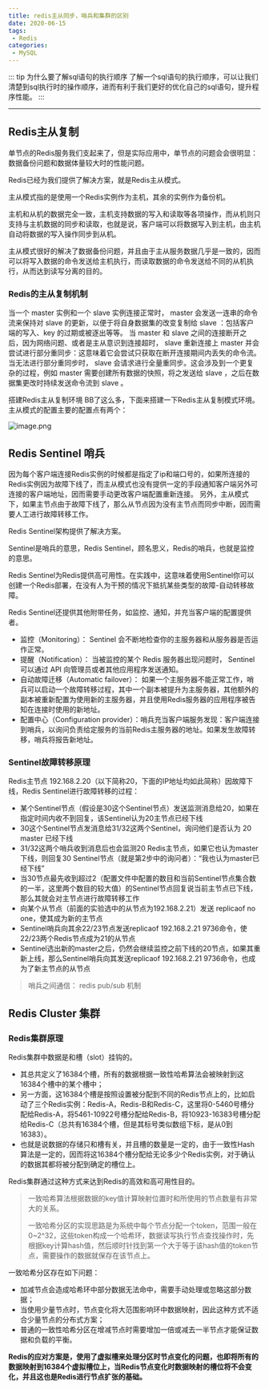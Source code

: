 ```yaml
---
title: redis主从同步，哨兵和集群的区别
date: 2020-06-15
tags: 
 - Redis
categories:
 - MySQL
---
```

::: tip 为什么要了解sql语句的执行顺序
了解一个sql语句的执行顺序，可以让我们清楚到sql执行时的操作顺序，进而有利于我们更好的优化自己的sql语句，提升程序性能。
:::

---

## Redis主从复制

单节点的Redis服务我们支起来了，但是实际应用中，单节点的问题会会很明显：数据备份问题和数据体量较大时的性能问题。

Redis已经为我们提供了解决方案，就是Redis主从模式。

主从模式指的是使用一个Redis实例作为主机，其余的实例作为备份机。

主机和从机的数据完全一致，主机支持数据的写入和读取等各项操作，而从机则只支持与主机数据的同步和读取，也就是说，客户端可以将数据写入到主机，由主机自动将数据的写入操作同步到从机。

主从模式很好的解决了数据备份问题，并且由于主从服务数据几乎是一致的，因而可以将写入数据的命令发送给主机执行，而读取数据的命令发送给不同的从机执行，从而达到读写分离的目的。

### Redis的主从复制机制

当一个 master 实例和一个 slave 实例连接正常时， master 会发送一连串的命令流来保持对 slave 的更新，以便于将自身数据集的改变复制给 slave  ：包括客户端的写入、key 的过期或被逐出等等。
当 master 和 slave 之间的连接断开之后，因为网络问题、或者是主从意识到连接超时， slave 重新连接上 master 并会尝试进行部分重同步：这意味着它会尝试只获取在断开连接期间内丢失的命令流。
当无法进行部分重同步时， slave 会请求进行全量重同步。这会涉及到一个更复杂的过程，例如 master 需要创建所有数据的快照，将之发送给 slave ，之后在数据集更改时持续发送命令流到 slave 。

搭建Redis主从复制环境
BB了这么多，下面来搭建一下Redis主从复制模式环境。
主从模式的配置主要的配置点有两个：

![image.png](/redis/redis主从复制.png)

## Redis Sentinel 哨兵

因为每个客户端连接Redis实例的时候都是指定了ip和端口号的，如果所连接的Redis实例因为故障下线了，而主从模式也没有提供一定的手段通知客户端另外可连接的客户端地址，因而需要手动更改客户端配置重新连接。
另外，主从模式下，如果主节点由于故障下线了，那么从节点因为没有主节点而同步中断，因而需要人工进行故障转移工作。

Redis Sentinel架构提供了解决方案。

Sentinel是哨兵的意思，Redis Sentinel，顾名思义，Redis的哨兵，也就是监控的意思。

Redis Sentinel为Redis提供高可用性。在实践中，这意味着使用Sentinel你可以创建一个Redis部署，在没有人为干预的情况下抵抗某些类型的故障-自动转移故障。

Redis Sentinel还提供其他附带任务，如监控、通知，并充当客户端的配置提供者。

* 监控（Monitoring）： Sentinel 会不断地检查你的主服务器和从服务器是否运作正常。
* 提醒（Notification）： 当被监控的某个 Redis 服务器出现问题时， Sentinel 可以通过 API 向管理员或者其他应用程序发送通知。
* 自动故障迁移（Automatic failover）： 如果一个主服务器不能正常工作，哨兵可以启动一个故障转移过程，其中一个副本被提升为主服务器，其他额外的副本被重新配置为使用新的主服务器，并且使用Redis服务器的应用程序被告知在连接时使用的新地址。
* 配置中心（Configuration provider）：哨兵充当客户端服务发现：客户端连接到哨兵，以询问负责给定服务的当前Redis主服务器的地址。如果发生故障转移，哨兵将报告新地址。

### Sentinel故障转移原理

Redis主节点 192.168.2.20（以下简称20，下面的IP地址均如此简称）因故障下线，Redis Sentinel进行故障转移的过程：

* 某个Sentinel节点（假设是30这个Sentinel节点）发送监测消息给20，如果在指定时间内收不到回复，该Sentinel认为20主节点已经下线
* 30这个Sentinel节点发消息给31/32这两个Sentinel，询问他们是否认为 20 master 已经下线
* 31/32这两个哨兵收到消息后也会监测20 Redis主节点，如果它也认为master下线，则回复30 Sentinel节点（就是第2步中的询问者）：“我也认为master已经下线”
* 当30节点最先收到超过2（配置文件中配置的数目和当前Sentinel节点集合数的一半，这里两个数目的较大值）的Sentinel节点回复说当前主节点已下线，那么其就会对主节点进行故障转移工作
* 向某个从节点（前面的实验选中的从节点为192.168.2.21）发送 replicaof no one，使其成为新的主节点
* Sentinel哨兵向其余22/23节点发送replicaof 192.168.2.21 9736命令，使22/23两个Redis节点成为21的从节点
* Sentinel选出新的master之后，仍然会继续监控之前下线的20节点，如果其重新上线，那么Sentinel哨兵向其发送replicaof 192.168.2.21 9736命令，也成为了新主节点的从节点

> 哨兵之间通信： redis pub/sub 机制

## Redis Cluster 集群

### Redis集群原理

Redis集群中数据是和槽（slot）挂钩的。

* 其总共定义了16384个槽，所有的数据根据一致性哈希算法会被映射到这16384个槽中的某个槽中；
* 另一方面，这16384个槽是按照设置被分配到不同的Redis节点上的，比如启动了三个Redis实例：Redis-A，Redis-B和Redis-C，这里将0-5460号槽分配给Redis-A，将5461-10922号槽分配给Redis-B，将10923-16383号槽分配给Redis-C（总共有16384个槽，但是其标号类似数组下标，是从0到16383）。
* 也就是说数据的存储只和槽有关，并且槽的数量是一定的，由于一致性Hash算法是一定的，因而将这16384个槽分配给无论多少个Redis实例，对于确认的数据其都将被分配到确定的槽位上。

Redis集群通过这种方式来达到Redis的高效和高可用性目的。

> 一致哈希算法根据数据的key值计算映射位置时和所使用的节点数量有非常大的关系。
>
> 一致哈希分区的实现思路是为系统中每个节点分配一个token，范围一般在0~2^32，这些token构成一个哈希环，数据读写执行节点查找操作时，先根据key计算hash值，然后顺时针找到第一个大于等于该hash值的token节点，需要操作的数据就保存在该节点上。

一致哈希分区存在如下问题：

* 加减节点会造成哈希环中部分数据无法命中，需要手动处理或忽略这部分数据；
* 当使用少量节点时，节点变化将大范围影响环中数据映射，因此这种方式不适合少量节点的分布式方案；
* 普通的一致性哈希分区在增减节点时需要增加一倍或减去一半节点才能保证数据和负载的平衡。

**Redis的应对方案是，使用了虚拟槽来处理分区时节点变化的问题，也即将所有的数据映射到16384个虚拟槽位上，当Redis节点变化时数据映射的槽位将不会变化，并且这也是Redis进行节点扩张的基础。**
